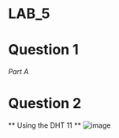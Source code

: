 # LAB_5


# Question 1

_Part A_



# Question 2

** Using the DHT 11 **
![image](https://user-images.githubusercontent.com/98931471/202036233-b93adb40-43b8-4371-be64-c97a3258d5fc.png)



